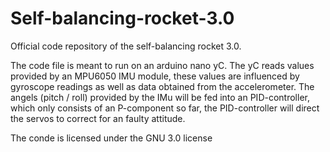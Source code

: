 # Self-balancing-rocket-3.0
Official code repository of the self-balancing rocket 3.0.

The code file is meant to run on an arduino nano yC.
The yC reads values provided by an MPU6050 IMU module, these values are influenced by gyroscope readings as well as data obtained from the accelerometer.
The angels (pitch / roll) provided by the IMu will be fed into an PID-controller, which only consists of an P-component so far, the PID-controller will direct the servos to correct for an faulty attitude.

The conde is licensed under the GNU 3.0 license
